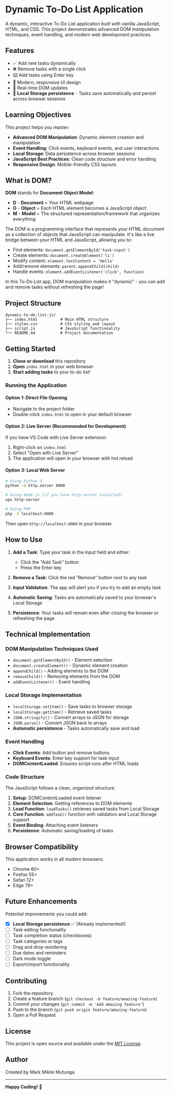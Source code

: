# Dynamic To-Do List Application

A dynamic, interactive To-Do List application built with vanilla JavaScript, HTML, and CSS. This project demonstrates advanced DOM manipulation techniques, event handling, and modern web development practices.

## Features

- ✅ Add new tasks dynamically
- ❌ Remove tasks with a single click
- ⌨️ Add tasks using Enter key
- 🎨 Modern, responsive UI design
- 🔄 Real-time DOM updates
- 💾 **Local Storage persistence** - Tasks save automatically and persist across browser sessions

## Learning Objectives

This project helps you master:

- **Advanced DOM Manipulation**: Dynamic element creation and manipulation
- **Event Handling**: Click events, keyboard events, and user interactions
- **Local Storage**: Data persistence across browser sessions
- **JavaScript Best Practices**: Clean code structure and error handling
- **Responsive Design**: Mobile-friendly CSS layouts

## What is DOM?

**DOM** stands for **Document Object Model**:

- **D** - **Document** = Your HTML webpage
- **O** - **Object** = Each HTML element becomes a JavaScript object
- **M** - **Model** = The structured representation/framework that organizes everything

The DOM is a programming interface that represents your HTML document as a collection of objects that JavaScript can manipulate. It's like a live bridge between your HTML and JavaScript, allowing you to:

- Find elements: `document.getElementById('task-input')`
- Create elements: `document.createElement('li')`
- Modify content: `element.textContent = 'Hello'`
- Add/remove elements: `parent.appendChild(child)`
- Handle events: `element.addEventListener('click', function)`

In this To-Do List app, DOM manipulation makes it "dynamic" - you can add and remove tasks without refreshing the page!

## Project Structure

```
dynamic-to-do-list-js/
├── index.html          # Main HTML structure
├── styles.css          # CSS styling and layout
├── script.js           # JavaScript functionality
└── README.md           # Project documentation
```

## Getting Started

1. **Clone or download** this repository
2. **Open** `index.html` in your web browser
3. **Start adding tasks** to your to-do list!

### Running the Application

#### Option 1: Direct File Opening
- Navigate to the project folder
- Double-click `index.html` to open in your default browser

#### Option 2: Live Server (Recommended for Development)
If you have VS Code with Live Server extension:
1. Right-click on `index.html`
2. Select "Open with Live Server"
3. The application will open in your browser with hot reload

#### Option 3: Local Web Server
```bash
# Using Python 3
python -m http.server 8000

# Using Node.js (if you have http-server installed)
npx http-server

# Using PHP
php -S localhost:8000
```

Then open `http://localhost:8000` in your browser.

## How to Use

1. **Add a Task**: Type your task in the input field and either:
   - Click the "Add Task" button
   - Press the Enter key

2. **Remove a Task**: Click the red "Remove" button next to any task

3. **Input Validation**: The app will alert you if you try to add an empty task

4. **Automatic Saving**: Tasks are automatically saved to your browser's Local Storage

5. **Persistence**: Your tasks will remain even after closing the browser or refreshing the page

## Technical Implementation

### DOM Manipulation Techniques Used

- `document.getElementById()` - Element selection
- `document.createElement()` - Dynamic element creation
- `appendChild()` - Adding elements to the DOM
- `removeChild()` - Removing elements from the DOM
- `addEventListener()` - Event handling

### Local Storage Implementation

- `localStorage.setItem()` - Save tasks to browser storage
- `localStorage.getItem()` - Retrieve saved tasks
- `JSON.stringify()` - Convert arrays to JSON for storage
- `JSON.parse()` - Convert JSON back to arrays
- **Automatic persistence** - Tasks automatically save and load

### Event Handling

- **Click Events**: Add button and remove buttons
- **Keyboard Events**: Enter key support for task input
- **DOMContentLoaded**: Ensures script runs after HTML loads

### Code Structure

The JavaScript follows a clean, organized structure:

1. **Setup**: DOMContentLoaded event listener
2. **Element Selection**: Getting references to DOM elements
3. **Load Function**: `loadTasks()` retrieves saved tasks from Local Storage
4. **Core Function**: `addTask()` function with validation and Local Storage support
5. **Event Binding**: Attaching event listeners
6. **Persistence**: Automatic saving/loading of tasks

## Browser Compatibility

This application works in all modern browsers:
- Chrome 60+
- Firefox 55+
- Safari 12+
- Edge 79+

## Future Enhancements

Potential improvements you could add:

- [x] **Local Storage persistence** ✅ (Already implemented!)
- [ ] Task editing functionality
- [ ] Task completion status (checkboxes)
- [ ] Task categories or tags
- [ ] Drag and drop reordering
- [ ] Due dates and reminders
- [ ] Dark mode toggle
- [ ] Export/import functionality

## Contributing

1. Fork the repository
2. Create a feature branch (`git checkout -b feature/amazing-feature`)
3. Commit your changes (`git commit -m 'Add amazing feature'`)
4. Push to the branch (`git push origin feature/amazing-feature`)
5. Open a Pull Request

## License

This project is open source and available under the [MIT License](LICENSE).

## Author

Created by Mark Mikile Mutunga.

---

**Happy Coding!** 🚀
